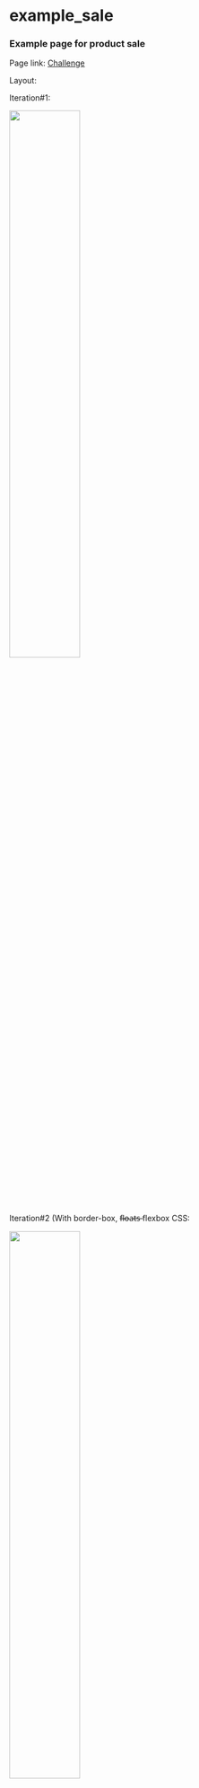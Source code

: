 # example_sale
<h3>Example page for product sale</h3>
<p>Page link: <a href="https://codepen.io/muknan/pen/LYJmLOx">Challenge</a></p>
<p>Layout:</p>
<p>Iteration#1:</p>
<img src="https://github.com/muknan/example_sale/assets/90479242/4f193d44-2daa-46bb-bf84-3ed2b79c5c71" width = 50%>
<p >Iteration#2 (With border-box, f̶l̶o̶a̶t̶s̶  flexbox CSS:</p>
<img src="https://github.com/muknan/CSS_fundamentals/assets/90479242/b6b2500b-7fbe-4ffb-9559-95b4d6a1be3d" width = 50%>
